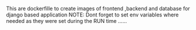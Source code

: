 This are dockerfille to create images of frontend ,backend and database for django based application 
NOTE: Dont forget to set env variables where needed as they were set during the RUN time
......
